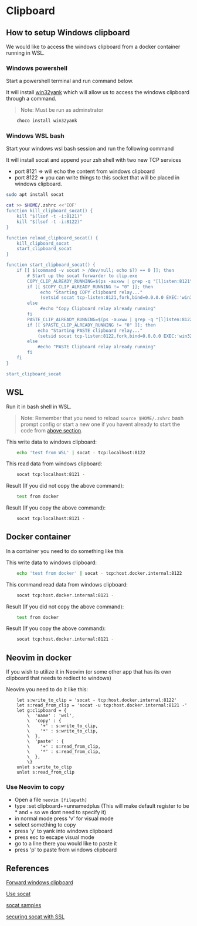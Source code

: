 # Clipboard

## How to setup Windows clipboard

We would like to access the windows clipboard from a docker container running in WSL.

### Windows powershell

Start a powershell terminal and run command below.

It will install [win32yank](https://github.com/equalsraf/win32yank) which will allow us to access the windows clipboard through a command.

> Note: Must be run as adminstrator

``` powershell
    choco install win32yank
```

### Windows WSL bash

Start your windows wsl bash session and run the following command

It will install socat and append your zsh shell with two new TCP services

- port 8121 => will echo the content from windows clipboard
- port 8122 => you can write things to this socket that will be placed in windows clipboard.

``` bash
sudo apt install socat

cat >> $HOME/.zshrc <<'EOF'
function kill_clipboard_socat() {
    kill "$(lsof -t -i:8121)"
    kill "$(lsof -t -i:8122)"
}

function reload_clipboard_socat() {
    kill_clipboard_socat
    start_clipboard_socat
}

function start_clipboard_socat() {
    if [[ $(command -v socat > /dev/null; echo $?) == 0 ]]; then
        # Start up the socat forwarder to clip.exe
        COPY_CLIP_ALREADY_RUNNING=$(ps -auxww | grep -q "[l]isten:8121"; echo $?)
        if [[ $COPY_CLIP_ALREADY_RUNNING != "0" ]]; then
             echo "Starting COPY clipboard relay..."
             (setsid socat tcp-listen:8121,fork,bind=0.0.0.0 EXEC:'win32yank.exe -o' &) > /dev/null 2>&1
        else
             #echo "Copy Clipboard relay already running"
        fi
        PASTE_CLIP_ALREADY_RUNNING=$(ps -auxww | grep -q "[l]isten:8122"; echo $?)
        if [[ $PASTE_CLIP_ALREADY_RUNNING != "0" ]]; then
            echo "Starting PASTE clipboard relay..."
            (setsid socat tcp-listen:8122,fork,bind=0.0.0.0 EXEC:'win32yank.exe -i' &) > /dev/null 2>&1
        else
            #echo "PASTE Clipboard relay already running"
        fi
    fi
}

start_clipboard_socat
```

## WSL

Run it in bash shell in WSL.

> Note: Remember that you need to reload ```source $HOME/.zshrc``` bash prompt config
>       or start a new one if you havent already to start the code from [above section](Windows-wsl-bash).

This write data to windows clipboard:

``` bash
    echo 'test from WSL' | socat - tcp:localhost:8122
```

This read data from windows clipboard:

``` bash
    socat tcp:localhost:8121 -
```


Result (If you did not copy the above command):
``` bash
    test from docker
```

Result (If you copy the above command):
``` bash
    socat tcp:localhost:8121 -
```

## Docker container

In a container you need to do something like this

This write data to windows clipboard:

``` bash
    echo 'test from docker' | socat - tcp:host.docker.internal:8122
```

This command read data from windows clipboard:

``` bash
    socat tcp:host.docker.internal:8121 -
```

Result (If you did not copy the above command):
``` bash
    test from docker
```

Result (If you copy the above command):
``` bash
    socat tcp:host.docker.internal:8121 -
```

## Neovim in docker

If you wish to utilize it in Neovim (or some other app that has its own clipboard that needs to rediect to windows)

Neovim you need to do it like this:

``` vim
    let s:write_to_clip = 'socat - tcp:host.docker.internal:8122'
    let s:read_from_clip = 'socat -u tcp:host.docker.internal:8121 -'
    let g:clipboard = {
        \  'name' : 'wsl',
        \  'copy' : {
        \    '+' : s:write_to_clip,
        \    '*' : s:write_to_clip,
        \  },
        \  'paste' : {
        \    '+' : s:read_from_clip,
        \    '*' : s:read_from_clip,
        \  },
        \}
    unlet s:write_to_clip
    unlet s:read_from_clip
```

### Use Neovim to copy

* Open a file ```neovim [filepath]```
* type :set clipboard+=unnamedplus (This will make default register to be * and + so we dont need to specify it)
* in normal mode press 'v' for visual mode
* select something to copy
* press 'y' to yank into windows clipboard
* press esc to escape visual mode
* go to a line there you would like to paste it
* press 'p' to paste from windows clipboard

## References

[Forward windows clipboard](https://stuartleeks.com/posts/vscode-devcontainer-clipboard-forwarding/)

[Use socat](https://copyconstruct.medium.com/socat-29453e9fc8a6)

[socat samples](http://www.dest-unreach.org/socat/doc/socat.html)

[securing socat with SSL](https://www.hackingarticles.in/socat-for-pentester/)
